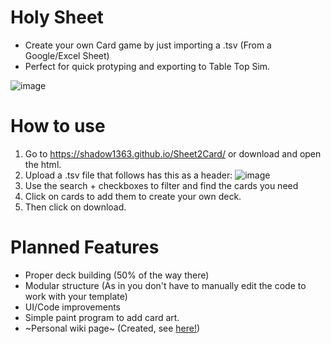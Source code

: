  # Holy Sheet
 - Create your own Card game by just importing a .tsv (From a Google/Excel Sheet)
 - Perfect for quick protyping and exporting to Table Top Sim.

![image](https://github.com/Shadow1363/HolySheet/assets/112425274/7da879c6-b87f-4bfb-9aef-54dd0edc8e4c)

 
# How to use
1. Go to https://shadow1363.github.io/Sheet2Card/ or download and open the html.
2. Upload a .tsv file that follows has this as a header:
![image](https://github.com/Shadow1363/HolySheet/assets/112425274/2464f1c8-e9fa-4a46-8d50-b2d0cab583ab)
3. Use the search + checkboxes to filter and find the cards you need
4. Click on cards to add them to create your own deck.
5. Then click on download.

# Planned Features
- Proper deck building (50% of the way there)
- Modular structure (As in you don't have to manually edit the code to work with your template)
- UI/Code improvements
- Simple paint program to add card art.
- ~Personal wiki page~ (Created, see [here!](https://github.com/Shadow1363/HolySheet/wiki))
